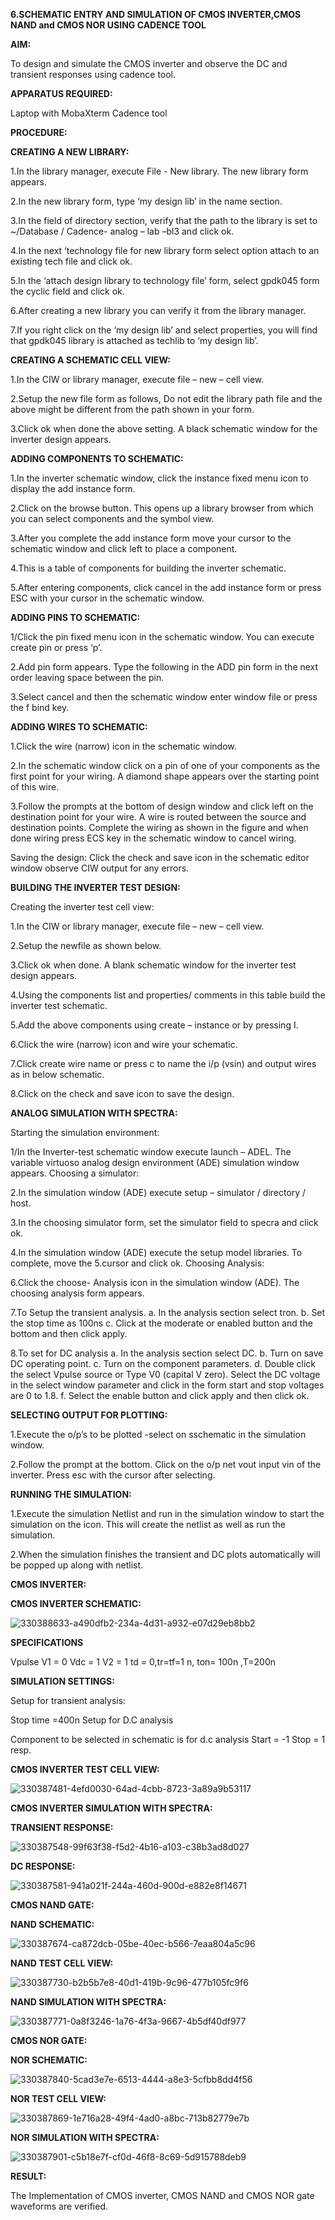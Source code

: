 **6.SCHEMATIC ENTRY AND SIMULATION OF CMOS INVERTER,CMOS NAND and CMOS NOR USING CADENCE TOOL**

**AIM:**

To design and simulate the CMOS inverter and observe the DC and transient responses using cadence tool.

**APPARATUS REQUIRED:**

Laptop with MobaXterm
Cadence tool

**PROCEDURE:**

**CREATING A NEW LIBRARY:**

1.In the library manager, execute File - New library. The new library form appears.

2.In the new library form, type ‘my design lib’ in the name section.

3.In the field of directory section, verify that the path to the library is set to ~/Database / Cadence- analog – lab –bl3 and click ok.

4.In the next ‘technology file for new library form select option attach to an existing tech file and click ok.

5.In the ‘attach design library to technology file’ form, select gpdk045 form the cyclic field and click ok.

6.After creating a new library you can verify it from the library manager.

7.If you right click on the ‘my design lib’ and select properties, you will find that gpdk045 library is attached as techlib to ‘my design lib’.

**CREATING A SCHEMATIC CELL VIEW:**

1.In the CIW or library manager, execute file – new – cell view.

2.Setup the new file form as follows, Do not edit the library path file and the above might be different from the path shown in your form.

3.Click ok when done the above setting. A black schematic window for the inverter design appears.

**ADDING COMPONENTS TO SCHEMATIC:**

1.In the inverter schematic window, click the instance fixed menu icon to display the add instance form.

2.Click on the browse button. This opens up a library browser from which you can select components and the symbol view.

3.After you complete the add instance form move your cursor to the schematic window and click left to place a component.

4.This is a table of components for building the inverter schematic.

5.After entering components, click cancel in the add instance form or press ESC with your cursor in the schematic window.

**ADDING PINS TO SCHEMATIC:**

1/Click the pin fixed menu icon in the schematic window. You can execute create pin or press ‘p’.

2.Add pin form appears. Type the following in the ADD pin form in the next order leaving space between the pin.

3.Select cancel and then the schematic window enter window file or press the f bind key.

**ADDING WIRES TO SCHEMATIC:**

1.Click the wire (narrow) icon in the schematic window.

2.In the schematic window click on a pin of one of your components as the first point for your wiring. A diamond shape appears over the starting point of this wire.

3.Follow the prompts at the bottom of design window and click left on the destination point for your wire. A wire is routed between the source and destination points.
Complete the wiring as shown in the figure and when done wiring press ECS key in the schematic window to cancel wiring.

Saving the design: Click the check and save icon in the schematic editor window observe CIW output for any errors.

**BUILDING THE INVERTER TEST DESIGN:**

Creating the inverter test cell view:

1.In the CIW or library manager, execute file – new – cell view.

2.Setup the newfile as shown below.

3.Click ok when done. A blank schematic window for the inverter test design appears.

4.Using the components list and properties/ comments in this table build the inverter test schematic.

5.Add the above components using create – instance or by pressing I.

6.Click the wire (narrow) icon and wire your schematic.

7.Click create wire name or press c to name the i/p (vsin) and output wires as in below schematic.

8.Click on the check and save icon to save the design.

**ANALOG SIMULATION WITH SPECTRA:**

Starting the simulation environment:

1/In the Inverter-test schematic window execute launch – ADEL. The variable virtuoso analog design environment (ADE) simulation window appears. Choosing a simulator:

2.In the simulation window (ADE) execute setup – simulator / directory / host.

3.In the choosing simulator form, set the simulator field to specra and click ok.

4.In the simulation window (ADE) execute the setup model libraries. To complete, move the 5.cursor and click ok. Choosing Analysis:

6.Click the choose- Analysis icon in the simulation window (ADE).
The choosing analysis form appears.

7.To Setup the transient analysis. a. In the analysis section select tron. b. Set the stop time as 100ns c. Click at the moderate or enabled button and the bottom and then click apply.

8.To set for DC analysis a. In the analysis section select DC. b. Turn on save DC operating point. c. Turn on the component parameters. d. Double click the select Vpulse source or Type V0 (capital V zero). Select the DC voltage in the select window parameter and click in the form start and stop voltages are 0 to 1.8. f. Select the enable button and click apply and then click ok.

**SELECTING OUTPUT FOR PLOTTING:**

1.Execute the o/p’s to be plotted -select on sschematic in the simulation window.

2.Follow the prompt at the bottom. Click on the o/p net vout input vin of the inverter. Press esc with the cursor after selecting.

**RUNNING THE SIMULATION:**

1.Execute the simulation Netlist and run in the simulation window to start the simulation on the icon. This will create the netlist as well as run the simulation.

2.When the simulation finishes the transient and DC plots automatically will be popped up along with netlist.

**CMOS INVERTER:**

**CMOS INVERTER SCHEMATIC:**

![330388633-a490dfb2-234a-4d31-a932-e07d29eb8bb2](https://github.com/vishwajayakumar/VLSI-LAB-EXP-6/assets/169515345/7b241f18-eef6-4fb7-bd7c-6c799d87e2b2)

**SPECIFICATIONS**

Vpulse V1 = 0 Vdc = 1 V2 = 1 td = 0,tr=tf=1 n, ton= 100n ,T=200n

**SIMULATION SETTINGS:**

Setup for transient analysis:

Stop time =400n
Setup for D.C analysis

Component to be selected in schematic is for d.c analysis
Start = -1 Stop = 1 resp.

**CMOS INVERTER TEST CELL VIEW:**

![330387481-4efd0030-64ad-4cbb-8723-3a89a9b53117](https://github.com/vishwajayakumar/VLSI-LAB-EXP-6/assets/169515345/c4988275-bb13-4541-b9e6-f6340442e5a3)


**CMOS INVERTER SIMULATION WITH SPECTRA:**

**TRANSIENT RESPONSE:**

![330387548-99f63f38-f5d2-4b16-a103-c38b3ad8d027](https://github.com/vishwajayakumar/VLSI-LAB-EXP-6/assets/169515345/08bd6097-ca67-4f25-be48-69a2b5b7547a)

**DC RESPONSE:**

![330387581-941a021f-244a-460d-900d-e882e8f14671](https://github.com/vishwajayakumar/VLSI-LAB-EXP-6/assets/169515345/67be9b5f-48a7-4b8a-9b3d-301082a62c82)

**CMOS NAND GATE:**

**NAND SCHEMATIC:**

![330387674-ca872dcb-05be-40ec-b566-7eaa804a5c96](https://github.com/vishwajayakumar/VLSI-LAB-EXP-6/assets/169515345/c199c64e-1545-4fd3-9750-2fcf4d864be0)



**NAND TEST CELL VIEW:**

![330387730-b2b5b7e8-40d1-419b-9c96-477b105fc9f6](https://github.com/vishwajayakumar/VLSI-LAB-EXP-6/assets/169515345/57b65a3e-2ca9-48f4-a0f0-7d05285fca9e)


**NAND SIMULATION WITH SPECTRA:**

![330387771-0a8f3246-1a76-4f3a-9667-4b5df40df977](https://github.com/vishwajayakumar/VLSI-LAB-EXP-6/assets/169515345/21ecf6a1-a312-40e2-8e00-7ec935099443)


**CMOS NOR GATE:**

**NOR SCHEMATIC:**

![330387840-5cad3e7e-6513-4444-a8e3-5cfbb8dd4f56](https://github.com/vishwajayakumar/VLSI-LAB-EXP-6/assets/169515345/8892637a-7b16-4edf-bc43-4782768d4d36)



**NOR TEST CELL VIEW:**

![330387869-1e716a28-49f4-4ad0-a8bc-713b82779e7b](https://github.com/vishwajayakumar/VLSI-LAB-EXP-6/assets/169515345/7b19b7ab-e240-47e9-a81b-56209cbd8a75)

**NOR SIMULATION WITH SPECTRA:**

![330387901-c5b18e7f-cf0d-46f8-8c69-5d915788deb9](https://github.com/vishwajayakumar/VLSI-LAB-EXP-6/assets/169515345/2aecc60b-9ed2-4569-925d-5b9447fb9f47)



**RESULT:**

The Implementation of CMOS inverter, CMOS NAND and CMOS NOR gate waveforms are verified.
